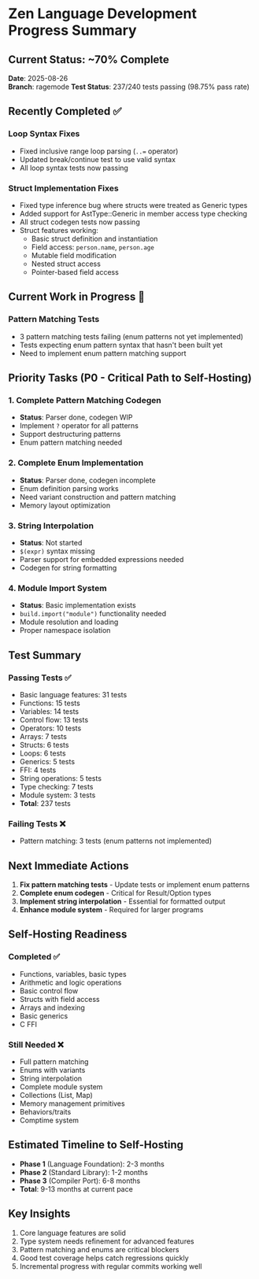 # Zen Language Development Progress Summary

## Current Status: ~70% Complete
**Date**: 2025-08-26  
**Branch**: ragemode
**Test Status**: 237/240 tests passing (98.75% pass rate)

## Recently Completed ✅

### Loop Syntax Fixes
- Fixed inclusive range loop parsing (`..=` operator)  
- Updated break/continue test to use valid syntax
- All loop syntax tests now passing

### Struct Implementation Fixes
- Fixed type inference bug where structs were treated as Generic types
- Added support for AstType::Generic in member access type checking
- All struct codegen tests now passing
- Struct features working:
  - Basic struct definition and instantiation
  - Field access: `person.name`, `person.age`
  - Mutable field modification
  - Nested struct access
  - Pointer-based field access

## Current Work in Progress 🚧

### Pattern Matching Tests
- 3 pattern matching tests failing (enum patterns not yet implemented)
- Tests expecting enum pattern syntax that hasn't been built yet
- Need to implement enum pattern matching support

## Priority Tasks (P0 - Critical Path to Self-Hosting)

### 1. Complete Pattern Matching Codegen
- **Status**: Parser done, codegen WIP
- Implement `?` operator for all patterns
- Support destructuring patterns
- Enum pattern matching needed

### 2. Complete Enum Implementation  
- **Status**: Parser done, codegen incomplete
- Enum definition parsing works
- Need variant construction and pattern matching
- Memory layout optimization

### 3. String Interpolation
- **Status**: Not started
- `$(expr)` syntax missing
- Parser support for embedded expressions needed
- Codegen for string formatting

### 4. Module Import System
- **Status**: Basic implementation exists
- `build.import("module")` functionality needed
- Module resolution and loading
- Proper namespace isolation

## Test Summary

### Passing Tests ✅
- Basic language features: 31 tests
- Functions: 15 tests  
- Variables: 14 tests
- Control flow: 13 tests
- Operators: 10 tests
- Arrays: 7 tests
- Structs: 6 tests
- Loops: 6 tests
- Generics: 5 tests
- FFI: 4 tests
- String operations: 5 tests
- Type checking: 7 tests
- Module system: 3 tests
- **Total**: 237 tests

### Failing Tests ❌
- Pattern matching: 3 tests (enum patterns not implemented)

## Next Immediate Actions

1. **Fix pattern matching tests** - Update tests or implement enum patterns
2. **Complete enum codegen** - Critical for Result/Option types
3. **Implement string interpolation** - Essential for formatted output
4. **Enhance module system** - Required for larger programs

## Self-Hosting Readiness

### Completed ✅
- Functions, variables, basic types
- Arithmetic and logic operations
- Basic control flow
- Structs with field access
- Arrays and indexing
- Basic generics
- C FFI

### Still Needed ❌
- Full pattern matching
- Enums with variants
- String interpolation
- Complete module system
- Collections (List, Map)
- Memory management primitives
- Behaviors/traits
- Comptime system

## Estimated Timeline to Self-Hosting
- **Phase 1** (Language Foundation): 2-3 months
- **Phase 2** (Standard Library): 1-2 months  
- **Phase 3** (Compiler Port): 6-8 months
- **Total**: 9-13 months at current pace

## Key Insights
1. Core language features are solid
2. Type system needs refinement for advanced features
3. Pattern matching and enums are critical blockers
4. Good test coverage helps catch regressions quickly
5. Incremental progress with regular commits working well